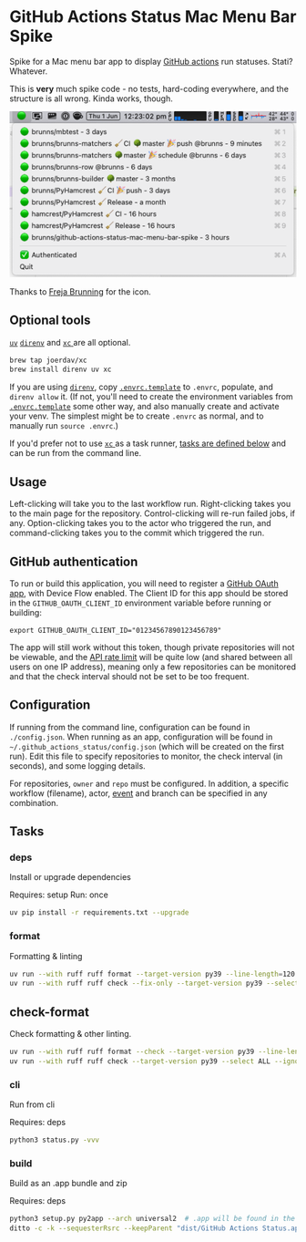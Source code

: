 # GitHub Actions Status Mac Menu Bar Spike

Spike for a Mac menu bar app to display [GitHub actions](https://pinboard.in/u:brunns/t:github-actions) run statuses. Stati? Whatever.

This is **very** much spike code - no tests, hard-coding everywhere, and the structure is all wrong. Kinda works, though.

![image](docs/images/screenshot.png)

Thanks to [Freja Brunning](https://twitter.com/freja_brunning) for the icon.

## Optional tools

[`uv`](https://docs.astral.sh/uv) [`direnv`](https://direnv.net) and [`xc` ](https://xcfile.dev) are all optional.

```sh
brew tap joerdav/xc
brew install direnv uv xc
```

If you are using [`direnv`](https://direnv.net/), copy [`.envrc.template`](/.envrc.template) to `.envrc`, populate, and
`direnv allow` it. (If not, you'll need to create the environment variables from [`.envrc.template`](/.envrc.template)
some other way, and also manually create and activate your venv. The simplest might be to create `.envrc` as normal, 
and to manually run `source .envrc`.)

If you'd prefer not to use [`xc` ](https://xcfile.dev/) as a task runner, [tasks are defined below](#Tasks) and can be 
run from the command line.

## Usage

Left-clicking will take you to the last workflow run. Right-clicking takes you to the main page for the repository. 
Control-clicking will re-run failed jobs, if any. Option-clicking takes you to the actor who triggered the run, and 
command-clicking takes you to the commit which triggered the run.

## GitHub authentication

To run or build this application, you will need to register a
[GitHub OAuth app](https://docs.github.com/en/apps/oauth-apps/building-oauth-apps/creating-an-oauth-app), with Device
Flow enabled. The Client ID for this app should be stored in the `GITHUB_OAUTH_CLIENT_ID` environment variable before
running or building:

```shell
export GITHUB_OAUTH_CLIENT_ID="01234567890123456789"
```

The app will still work without this token, though private repositories will not be viewable, and the
[API rate limit](https://docs.github.com/en/rest/overview/resources-in-the-rest-api#rate-limiting) will be quite low
(and shared between all users on one IP address), meaning only a few repositories can be monitored and that the check
interval should not be set to be too frequent.

## Configuration

If running from the command line, configuration can be found in `./config.json`. When running as an app,
configuration will be found in `~/.github_actions_status/config.json` (which will be created on the first
run). Edit this file to specify repositories to monitor, the check interval (in seconds), and some logging details.

For repositories, `owner` and `repo` must be configured. In addition, a specific workflow (filename), actor,
[event](https://docs.github.com/en/actions/using-workflows/events-that-trigger-workflows) and branch can be specified
in any combination.

## Tasks

### deps

Install or upgrade dependencies

Requires: setup
Run: once
```sh
uv pip install -r requirements.txt --upgrade
````

### format

Formatting & linting

```sh
uv run --with ruff ruff format --target-version py39 --line-length=120
uv run --with ruff ruff check --fix-only --target-version py39 --select ALL --ignore T201,ANN,D --line-length=120
```

## check-format

Check formatting & other linting.

```sh
uv run --with ruff ruff format --check --target-version py39 --line-length=120
uv run --with ruff ruff check --target-version py39 --select ALL --ignore T201,ANN,D --line-length=120
```

### cli

Run from cli

Requires: deps
```sh 
python3 status.py -vvv
```

### build

Build as an .app bundle and zip

Requires: deps
```sh 
python3 setup.py py2app --arch universal2  # .app will be found in the dist/ folder
ditto -c -k --sequesterRsrc --keepParent "dist/GitHub Actions Status.app" "dist/GitHub Actions Status.app.zip"
```
